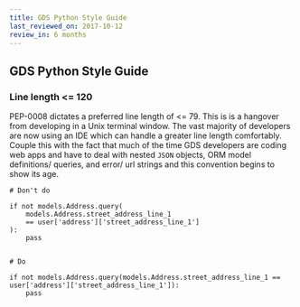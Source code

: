 ```yaml
---
title: GDS Python Style Guide
last_reviewed_on: 2017-10-12
review_in: 6 months
---
```


## GDS Python Style Guide


### Line length <= 120

PEP-0008 dictates a preferred line length of <= 79. This is is a hangover from developing in a Unix terminal window.
The vast majority of developers are now using an IDE which can handle a greater line length comfortably.
Couple this with the fact that much of the time GDS developers are coding web apps and have to deal with nested `JSON`
objects, ORM model definitions/ queries, and error/ url strings and this convention begins to show its age.

```
# Don't do

if not models.Address.query(
    models.Address.street_address_line_1
    == user['address']['street_address_line_1']
):
    pass


# Do

if not models.Address.query(models.Address.street_address_line_1 == user['address']['street_address_line_1']):
    pass
```
